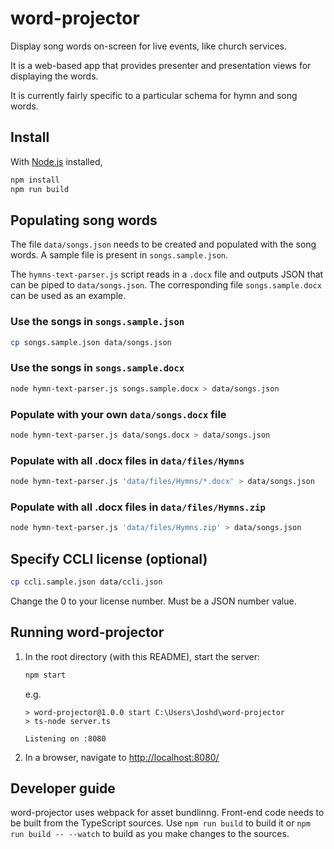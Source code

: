 # word-projector

Display song words on-screen for live events, like church services.

It is a web-based app that provides presenter and presentation views for displaying the words.

It is currently fairly specific to a particular schema for hymn and song words.

## Install

With [Node.js](https://nodejs.org) installed,

```bash
npm install
npm run build
```

## Populating song words

The file `data/songs.json` needs to be created and populated with the song words. A sample file is present in `songs.sample.json`.

The `hymns-text-parser.js` script reads in a `.docx` file and outputs JSON that can be piped to `data/songs.json`. The corresponding file `songs.sample.docx` can be used as an example.

### Use the songs in `songs.sample.json`

```bash
cp songs.sample.json data/songs.json
```

### Use the songs in `songs.sample.docx`

```bash
node hymn-text-parser.js songs.sample.docx > data/songs.json
```

### Populate with your own `data/songs.docx` file

```bash
node hymn-text-parser.js data/songs.docx > data/songs.json
```

### Populate with all .docx files in `data/files/Hymns`

```bash
node hymn-text-parser.js 'data/files/Hymns/*.docx' > data/songs.json
```

### Populate with all .docx files in `data/files/Hymns.zip`

```bash
node hymn-text-parser.js 'data/files/Hymns.zip' > data/songs.json
```

## Specify CCLI license (optional)

```bash
cp ccli.sample.json data/ccli.json
```

Change the 0 to your license number. Must be a JSON number value.

## Running word-projector

1. In the root directory (with this README), start the server:

    ```bash
    npm start
    ```

    e.g.

    ```text
    > word-projector@1.0.0 start C:\Users\Joshd\word-projector
    > ts-node server.ts

    Listening on :8080
    ```

1. In a browser, navigate to <http://localhost:8080/>

## Developer guide

word-projector uses webpack for asset bundlinng. Front-end code needs to be built from the TypeScript sources. Use `npm run build` to build it or `npm run build -- --watch` to build as you make changes to the sources.